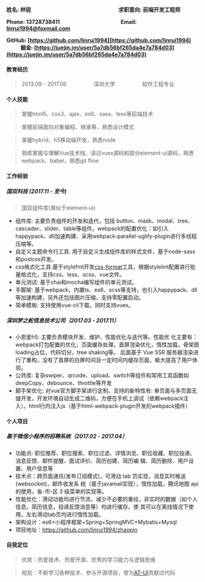 **姓名: 林锐&nbsp; &nbsp; &nbsp; &nbsp; &nbsp; &nbsp; &nbsp; &nbsp; &nbsp; &nbsp; &nbsp; &nbsp; &nbsp; &nbsp; &nbsp; &nbsp; &nbsp; &nbsp; &nbsp; &nbsp; &nbsp; &nbsp; &nbsp; &nbsp; &nbsp; &nbsp; &nbsp; &nbsp; &nbsp; &nbsp; &nbsp; &nbsp; &nbsp; &nbsp; &nbsp;求职意向: 前端开发工程师**

**Phone: 13728738411&nbsp; &nbsp; &nbsp; &nbsp; &nbsp; &nbsp; &nbsp; &nbsp; &nbsp; &nbsp; &nbsp; &nbsp; &nbsp; &nbsp; &nbsp; &nbsp; &nbsp; &nbsp; &nbsp; &nbsp; &nbsp; &nbsp; &nbsp; &nbsp; Email: linrui1994@foxmail.com**

**GitHub: [https://github.com/linrui1994](https://github.com/linrui1994)&nbsp; &nbsp; &nbsp; &nbsp; &nbsp; &nbsp; &nbsp; &nbsp; &nbsp;掘金: [https://juejin.im/user/5a7db56bf265da4e7a784d03](https://juejin.im/user/5a7db56bf265da4e7a784d03)**

#### 教育经历

> 2013.09 - 2017.06&nbsp; &nbsp; &nbsp; &nbsp; &nbsp;&nbsp; &nbsp; &nbsp; &nbsp; &nbsp;深圳大学&nbsp; &nbsp; &nbsp; &nbsp; &nbsp;&nbsp; &nbsp; &nbsp; &nbsp; &nbsp;软件工程专业

#### 个人技能

> 掌握html5、css3、ajax、es6、sass、less等前端技术

> 掌握前端面向对象编程、继承等，熟悉设计模式

> 掌握hybrid、h5移动端开发，熟悉node

> 熟练掌握与理解Vue技术栈，读过vuex源码和部分element-ui源码，熟悉webpack、babel，熟悉git flow

#### 工作经验

##### 国双科技 (2017.11 - 至今)

> 国双组件库(类似于element-ui)

+ 组件库: 主要负责组件的开发和迭代，包括 button、mask、modal、tree、cascader、slider、table等组件。webpack的配置优化：如引入happypack、dll加速构建、采用webpack-parallel-uglify-plugin进行多线程压缩等。
+ 自定义主题命令行工具: 用于自定义生成组件库的样式文件，基于node-sass和postcss开发。
+ css格式化工具:基于stylefmt开发[css-format](https://github.com/linrui1994/vue-css-format)工具，根据stylelint配置进行批量格式化，支持css、less、scss、vue文件。
+ 单元测试: 基于chai和mocha编写组件的单元测试。
+ 手脚架: 基于webpack，内置ts、es6、scss等支持，也引入happypack、dll等加速构建，另外还包括图片压缩，支持零配置启动。
+ 简单模板: 支持使用vue-cli下载，同时支持vuex。

##### 深圳梦之舵信息技术公司（2017.03 - 2017.11）

+ 小恩爱h5: 主要负责模块开发、维护、性能优化与迭代等。性能优
  化主要有：webpack打包配置的优化，页面缓存处理，首屏渲染优化，惰性加载，骨架图loading占位，代码切分，tree shaking等。
  后面基于 Vue SSR 服务器渲染进行了重构，没有了首屏的白屏时间且一定时间内缓存页面，极大提高了用户体验。
+ 公共库: 复杂swiper、qrcode、upload、switch等组件和常用工具函数如deepCopy、debounce、throttle等开发
+ 脚手架优化: 对vue官方脚手架进行定制，支持的新特性有: 单页面与多页面无缝开发，开发环境自动生成二维码，方便在手机上调试（依赖webpack注入），html行内注入js（基于html-webpack-plugin开发的webpack插件）

#### 个人项目

##### 基于微信小程序的招聘系统（2017.02 - 2017.04）

+ 功能点: 职位推荐、职位搜索、职位过滤、详情浏览、职位收藏、职位投递、消息反馈、邮件提醒、面试评价、简历创建、简历编
  辑、简历删除、用户设置、用户信息等
+ 技术点：跨页面通讯(发布订阅模式)，可滑动 tab 页实现，消息实时推送(websocket)，邮件收发系
  统（基于javamail实现），惰性加载，腾讯地图 api 的使用，省-市-区 3 级菜单的实现等。
+ 性能优化：滑动功能均进行节流，减少不必要的重绘，非实时的数据（如个人信息，简历信息，投递反馈消息等）均进行缓存，使
  其可以在离线情况下使用，左右滑动tab页均进行惰性加载。
+ 架构设计：es6+小程序框架+Spring+SpringMVC+Mybatis+Mysql
+ 项目地址：https://github.com/linrui1994/zhaopin

#### 自我定位

> 优势：热爱技术、热爱开源、优秀的学习能力与逻辑思维

> 规划：不断学习各种技术、参与开源项目，曾为[AT-UI](https://github.com/AT-UI/at-ui/pull/96)贡献过代码
